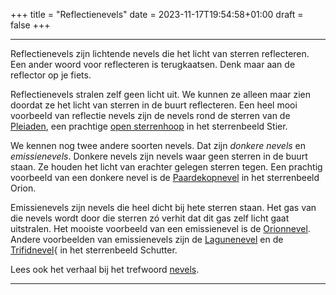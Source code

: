 +++
title = "Reflectienevels"
date = 2023-11-17T19:54:58+01:00
draft = false
+++

---
Reflectienevels zijn lichtende nevels die het licht van sterren
reflecteren. Een ander woord voor reflecteren is terugkaatsen. Denk maar
aan de reflector op je fiets.

Reflectienevels stralen zelf geen licht uit. We kunnen ze alleen maar
zien doordat ze het licht van sterren in de buurt reflecteren. Een heel
mooi voorbeeld van reflectie nevels zijn de nevels rond de sterren van
de [Pleiaden](/encyclopedie/sterrenhopen), een prachtige [open sterrenhoop](/encyclopedie/sterrenhopen) in het sterrenbeeld Stier.

We kennen nog twee andere soorten nevels. Dat zijn *donkere nevels* en
*emissienevels*. Donkere nevels zijn nevels waar geen sterren in de
buurt staan. Ze houden het licht van erachter gelegen sterren tegen. Een
prachtig voorbeeld van een donkere nevel is de
[Paardekopnevel](/encyclopedie/paardekopnevel) in het sterrenbeeld Orion.

Emissienevels zijn nevels die heel dicht bij hete sterren staan. Het gas
van die nevels wordt door die sterren zó verhit dat dit gas zelf licht
gaat uitstralen. Het mooiste voorbeeld van een emissienevel is de
[Orionnevel](/encyclopedie/orionnevel). Andere voorbeelden van
emissienevels zijn de [Lagunenevel](/encyclopedie/lagunenevel) en de
[Trifidnevel](/encyclopedie/trifidnevel.){ in het sterrenbeeld Schutter.

Lees ook het verhaal bij het trefwoord [nevels](/encyclopedie/nevels).

---
